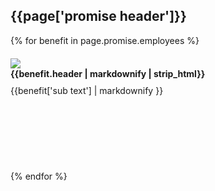 <section id="promise" class="offwhite-bg"> <!--OUR PROMISE-->
  <div class="container">
    <h2 class="alt-header">{{page['promise header']}}</h2>
    <!-- <div class="col-sm-6">
      <h3>Employers</h3>
      {% for benefit in page.promise.employers %}
      <div class="row" style="margin: 20px 0; min-height: 160px">
        <div class="col-xs-2" style="padding: 0">
          <img src="{{benefit.image}}">
        </div>
        <div class="col-xs-10">
            <h4 style="margin: 0 0 10px">{{benefit.header | markdownify | strip_html}}</h4>
            {{benefit['sub text'] | markdownify }}
        </div>
      </div>
      {% endfor %}
    </div> -->
    <div class="col-sm-12">
      <!-- <h3>Employees</h3> -->
      {% for benefit in page.promise.employees %}
      <div class="row" style="margin: 20px 0; min-height: 160px">
        <div class="col-xs-2" style="padding: 0">
          <img src="{{benefit.image}}">
        </div>
        <div class="col-xs-10">
            <h4 style="margin: 0 0 10px">{{benefit.header | markdownify | strip_html}}</h4>
            {{benefit['sub text'] | markdownify }}
        </div>
      </div>
      {% endfor %}
    </div>
  </div>
</section>
